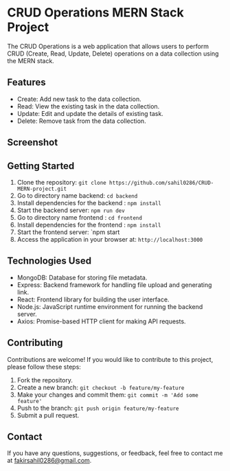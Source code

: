 # CRUD Operations MERN Stack Project

The CRUD Operations is a web application that allows users to perform CRUD (Create, Read, Update, Delete) operations on a data collection using the MERN stack.

## Features

- Create: Add new task to the data collection.
- Read: View the existing task in the data collection.
- Update: Edit and update the details of existing task.
- Delete: Remove task from the data collection.

## Screenshot


## Getting Started

1. Clone the repository: `git clone https://github.com/sahil0286/CRUD-MERN-project.git`
2. Go to directory name backend:  `cd backend`
3. Install dependencies for the backend : `npm install`
4. Start the backend server: `npm run dev`
5. Go to directory name frontend : `cd frontend`
6. Install dependencies for the frontend : `npm install`
7. Start the frontend server: `npm start
8. Access the application in your browser at: `http://localhost:3000`

## Technologies Used

- MongoDB: Database for storing file metadata.
- Express: Backend framework for handling file upload and generating link.
- React: Frontend library for building the user interface.
- Node.js: JavaScript runtime environment for running the backend server.
- Axios: Promise-based HTTP client for making API requests.

## Contributing

Contributions are welcome! If you would like to contribute to this project, please follow these steps:

1. Fork the repository.
2. Create a new branch: `git checkout -b feature/my-feature`
3. Make your changes and commit them: `git commit -m 'Add some feature'`
4. Push to the branch: `git push origin feature/my-feature`
5. Submit a pull request.

## Contact

If you have any questions, suggestions, or feedback, feel free to contact me at [fakirsahil0286@gmail.com](mailto:fakirsahil0286@gmail.com).
